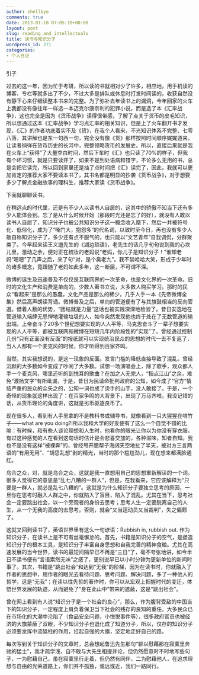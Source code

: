 ```yaml
---
author: shellbye
comments: true
date: 2013-01-18 07:05:10+00:00
layout: post
slug: reading_and_intellectuals
title: 读书与知识分子
wordpress_id: 271
categories:
- 个人日记
---
```


  


引子

过去的这一年，因为忙于考研，所以读的书就相对少了许多，相应地，用手机读的博客、专栏等就多出了不少，不过大多是排队或休息时打发时间读的，收获自然没有静下心来仔细读整本书来的完整。为了弥补去年读书上的漏洞，今年回家的火车上我都没有像往年一样选一本迈克尔康奈利的犯罪小说，而是选了本《汇率战争》，这也完全是因为《货币战争》读得很带感，了解了点关于货币的皮毛知识，所以想通过这本《汇率战争》学习点汇率的相关知识，但是上了火车翻开书才发现，《汇》的作者功底着实不及《货》，在我个人看来，不光知识体系不完整、七零八落，其讲解也是东一句西一句，完全没有像《货》那样按照时间顺序娓娓道来，让读者徜徉在货币历史的长河中，完整领略货币的发展史。所以，直接后果就是我在火车上“获得”了大量空白时间，然后下车时《汇》也只读了70%的样子，但我有个坏习惯，就是只要读开了，如果不是到处语病和错字，不论多么无用的书，总是会把它读完，所以回到家里还是抽了点时间把《汇》读完了，因此，我就可以更加肯定的推荐大家不要读本书了，其书名都是明显的抄袭《货币战争》，对于想要多少了解点金融故事的理科生，推荐大家读《货币战争》。

下面就聊聊读书。

在稍远点的时代里，还是有不少人以读书人自居的，这其中的骄傲不知当下还有多少人能体会到。忘了是从什么时候开始（那段时光还是忘了的好），就没有人敢以读书人自居了，知识分子也被公共知识分子这一概念收入麾下，然后一并被符号化、低俗化，成为了“嗓门大，抱怨多”的代名词，以致时至今日，再也没有多少人敢自称知识分子了，多少还有点不服气的，也只能以“文艺青年”自我调侃，分群聚类了。今早起来读王义遒先生的《湖边琐语》，老先生的话几乎句句说到我的心坎儿里，激动之余，便对正在梳妆的老妈说“老妈，你儿子是知识分子！”谁知老妈“嗯嗯”了几声之后，来了句“对，是个臭老九”。我不禁哈哈大笑，形成于少年时的诸多概念，竟跟随了老妈如此多年，这一断层，不可谓不深。

微博的诞生及迅速普及不仅仅是互联网界的一次革命，也是文化界的一次革命。旧时的文化生产和消费是单向的，少数人著书立说，大多数人购买学习。那时的民众“看起来”是那么的愚蠢，文化产品是那么的稀少，几乎人手一本《先帝微博全集》然后高声朗读背诵。微博普及之后，单向的管道便有了与其旗鼓相当的反向管道。借着人数的优势，“团结就是力量”这话也被实践深深地检验了。昔日安逸地在管道输入端肆无忌惮地灌输垃圾的人，如今突然发现他也终于处在了无数管道的输出端。上帝奋斗了20多个世纪想要实现的人人平等，马克思奋斗了一辈子想要实现的人人平等，都被互联网和微博在短短几年内阶段性的“实现”了。曾经通过控制几份“只有正面没有反面”的报纸就可以实现统治民众的思想的时代一去不复返了，当人人都有一个麦克风的时候，你才听得到百家齐鸣。

当然，其实我想说的，是这一现象的反面。发言门槛的降低直接导致了混乱。曾经沉默的大多数如今变成了吵闹了大多数。试想一场演唱会上，除了歌手，观众都人手一个麦克风，哪里还听的到悦耳的歌曲？在加之人无完人，“指点江山”之余，难免“激扬文字”有所纰漏，于是，昔日为民请命批判政府的公知，如今成了“官方”情结严重的民众的众矢之的，公知一词也成了烫手的山芋，没人敢接了。于是，一个奇怪的现象就这样出现了：在百家争鸣的大背景下，出现了万马齐喑，我没记错的话，从货币理论的角度讲，这就是劣币驱逐良币了。

现在很多人，看到有人手里拿的不是教科书或辅导书，就像看到一只大猩猩在啃竹子——what are you doing?!所以我和大学的好友便有了这么一个自觉不错的比喻：有时候，和有些人谈论理想和人生时，他看你的眼光让你以为你没有穿衣服。有过这种感觉的人在看到这句话时估计是会悲喜交加的，各种滋味，知者自知。我也不是没有这样“被裸奔”的，曾经甩开腮帮子海阔天空地扯了半天，被对方三言两语的“有用无用”、“胡思乱想”剥的精光，当时的那个尴尬劲儿，现在想来都满脸通红。

乌合之众，对，就是乌合之众，这就是我一直想用自己的思想重新解读的一个词。很多人觉得它的意思是“乱七八糟的一群人”，但是，在我看来，它应该解释为“只要是一群人，就必是乱七八糟的”。这就是为什么知识分子要独立思考的原因，一旦你在思考时融入人群之中，你就陷入了盲目，陷入了混乱。尤其在当下，思考社会一定要跳出社会，以一个旁观者的身份去思考；思考人生一定要脱离自己的人生，从一个无我的高度的去思考。否则，就会“又当运动员又当裁判”，失之偏颇了。

这就又回到读书了，英语世界里有这么一句谚语：Rubbish in, rubbish out. 作为知识分子，在读书上是不可有丝毫懈怠的。首先，书籍是知识分子的空气，是塑造知识分子的根本工具，是知识分子丰富自身思想和自我完善的精神食粮。尤其在高速发展的当今世界，读书的最短间隔早已不再是“三日”了，毫不夸张地讲，如今半日不读书便有“言语索然无味”之感了，更别说早已以小时分钟为更新单位的新闻时事了。其次，书籍是“跳出社会”和达到“无我”的阶梯，因为在读书时，你就融入了作者的思想中，用作者的眼光去看待问题、思考问题、解决问题，多了一种他人的哲学，这是“无我”；在读以往先哲的著作时，你可以从宏观上把握时代的变迁，体悟世界发展的轨迹，从而避免了“身在此山中”带来的遮蔽，这是“跳出社会”。

曾在网上看到有人说“知识分子是一个社会的良心”，那么，作为腹背受敌的中国当下的知识分子，一定程度上肩负着保卫当下社会的残存的良知的重任。大多民众已在市场化的大潮中沦陷了（食品安全问题，小悦悦事件等），很多政府官员也被经济的大旗蒙蔽了双眼，不少知识分子也退化成了知道分子，所以，仅存的知识分子必须要发挥中流砥柱的作用，扛起自强的大旗，坚定地走好自己的路。

每次写到关于知识分子的文章时，总会想起鲁迅先生那句“聊以慰藉那在寂寞里奔驰的猛士”，我才疏学浅，自不敢与大先生相提并论，但仍然愿意时不时地写些句子，一为慰藉自己，虽在寂寞里行走着，但仍然有同伴，二为慰藉他人，在追求理想与自由的光荣道路上，你们并不孤独，或远或近，我们一路同行。
